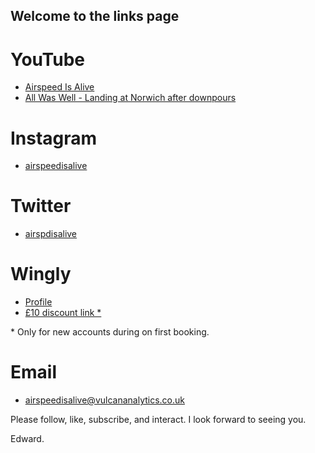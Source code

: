 ## Welcome to the links page

# YouTube
- [Airspeed Is Alive](https://www.youtube.com/channel/UCQSTBJ-zlRWOLENj1r8_odQ)
- [All Was Well - Landing at Norwich after downpours](https://www.youtube.com/watch?v=agccIO2ilgw)

# Instagram
- [airspeedisalive](https://www.instagram.com/airspeedisalive/)

# Twitter
- [airspdisalive](https://twitter.com/airspdisalive)

# Wingly
- [Profile](https://www.wingly.io/en/users/show/352448)
- [£10 discount link \*](https://www.wingly.io/en/referral/first-booking?ref=a5w1k&currency=GBP)

\* Only for new accounts during on first booking.

# Email
- [airspeedisalive@vulcananalytics.co.uk](mailto:airspeedisalive@vulcananalytics.co.uk)



Please follow, like, subscribe, and interact. I look forward to seeing you.

Edward.
